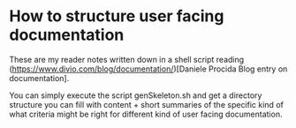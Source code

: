 # How to structure user facing documentation

These are my reader notes written down in a 
shell script reading (https://www.divio.com/blog/documentation/)[Daniele Procida Blog entry on documentation].

You can simply execute the script genSkeleton.sh and get a
directory structure you can fill with content + short summaries 
of the specific kind of what criteria might be right for different 
kind of user facing documentation.


